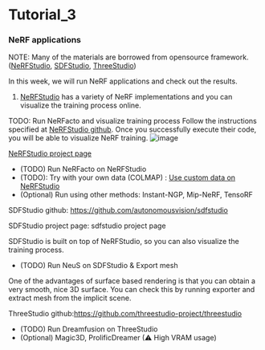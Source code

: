 # Tutorial_3
### NeRF applications
NOTE: Many of the materials are borrowed from opensource framework. 
([NeRFStudio](https://docs.nerf.studio/en/latest/), 
[SDFStudio](https://docs.nerf.studio/en/latest/extensions/sdfstudio.html), 
[ThreeStudio](https://github.com/threestudio-project/threestudio))

In this week, we will run NeRF applications and check out the results. 
1. [NeRFStudio](https://docs.nerf.studio/en/latest/) has a variety of NeRF implementations and you can visualize the training process online.

TODO: Run NeRFacto and visualize training process 
Follow the instructions specified at [NeRFStudio github](https://github.com/nerfstudio-project/nerfstudio).
Once you successfully execute their code, you will be able to visualize NeRF training.
![image](https://github.com/KAIST-Geometric-AI-Group/Tutorial_3/assets/58447982/f46e7aa2-71d5-43f7-944f-ca155d0f4e5d)


[NeRFStudio project page](https://docs.nerf.studio/en/latest/index.html)

- (TODO) Run NeRFacto on NeRFStudio
- (TODO): Try with your own data (COLMAP) : [Use custom data on NeRFStudio](https://docs.nerf.studio/en/latest/quickstart/custom_dataset.html)
- (Optional) Run using other methods: Instant-NGP, Mip-NeRF, TensoRF


SDFStudio github: https://github.com/autonomousvision/sdfstudio

SDFStudio project page: sdfstudio project page

SDFStudio is built on top of NeRFStudio, so you can also visualize the training process.

- (TODO) Run NeuS on SDFStudio & Export mesh

One of the advantages of surface based rendering is that you can obtain a very smooth, nice 3D surface. You can check this by running exporter and extract mesh from the implicit scene.


ThreeStudio github:https://github.com/threestudio-project/threestudio

- (TODO) Run Dreamfusion on ThreeStudio
- (Optional) Magic3D, ProlificDreamer (⚠ High VRAM usage)

